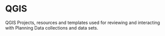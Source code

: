 # QGIS
QGIS Projects, resources and templates used for reviewing and interacting with Planning Data collections and data sets.

